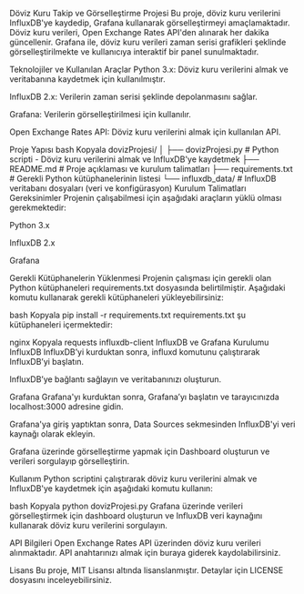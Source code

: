 Döviz Kuru Takip ve Görselleştirme Projesi
Bu proje, döviz kuru verilerini InfluxDB'ye kaydedip, Grafana kullanarak görselleştirmeyi amaçlamaktadır. Döviz kuru verileri, Open Exchange Rates API'den alınarak her dakika güncellenir. Grafana ile, döviz kuru verileri zaman serisi grafikleri şeklinde görselleştirilmekte ve kullanıcıya interaktif bir panel sunulmaktadır.

Teknolojiler ve Kullanılan Araçlar
Python 3.x: Döviz kuru verilerini almak ve veritabanına kaydetmek için kullanılmıştır.

InfluxDB 2.x: Verilerin zaman serisi şeklinde depolanmasını sağlar.

Grafana: Verilerin görselleştirilmesi için kullanılır.

Open Exchange Rates API: Döviz kuru verilerini almak için kullanılan API.

Proje Yapısı
bash
Kopyala
dovizProjesi/
│
├── dovizProjesi.py       # Python scripti - Döviz kuru verilerini almak ve InfluxDB'ye kaydetmek
├── README.md             # Proje açıklaması ve kurulum talimatları
├── requirements.txt      # Gerekli Python kütüphanelerinin listesi
└── influxdb_data/        # InfluxDB veritabanı dosyaları (veri ve konfigürasyon)
Kurulum Talimatları
Gereksinimler
Projenin çalışabilmesi için aşağıdaki araçların yüklü olması gerekmektedir:

Python 3.x

InfluxDB 2.x

Grafana

Gerekli Kütüphanelerin Yüklenmesi
Projenin çalışması için gerekli olan Python kütüphaneleri requirements.txt dosyasında belirtilmiştir. Aşağıdaki komutu kullanarak gerekli kütüphaneleri yükleyebilirsiniz:

bash
Kopyala
pip install -r requirements.txt
requirements.txt şu kütüphaneleri içermektedir:

nginx
Kopyala
requests
influxdb-client
InfluxDB ve Grafana Kurulumu
InfluxDB
InfluxDB’yi kurduktan sonra, influxd komutunu çalıştırarak InfluxDB’yi başlatın.

InfluxDB’ye bağlantı sağlayın ve veritabanınızı oluşturun.

Grafana
Grafana'yı kurduktan sonra, Grafana’yı başlatın ve tarayıcınızda localhost:3000 adresine gidin.

Grafana'ya giriş yaptıktan sonra, Data Sources sekmesinden InfluxDB'yi veri kaynağı olarak ekleyin.

Grafana üzerinde görselleştirme yapmak için Dashboard oluşturun ve verileri sorgulayıp görselleştirin.

Kullanım
Python scriptini çalıştırarak döviz kuru verilerini almak ve InfluxDB'ye kaydetmek için aşağıdaki komutu kullanın:

bash
Kopyala
python dovizProjesi.py
Grafana üzerinde verileri görselleştirmek için dashboard oluşturun ve InfluxDB veri kaynağını kullanarak döviz kuru verilerini sorgulayın.

API Bilgileri
Open Exchange Rates API üzerinden döviz kuru verileri alınmaktadır. API anahtarınızı almak için buraya giderek kaydolabilirsiniz.

Lisans
Bu proje, MIT Lisansı altında lisanslanmıştır. Detaylar için LICENSE dosyasını inceleyebilirsiniz.
